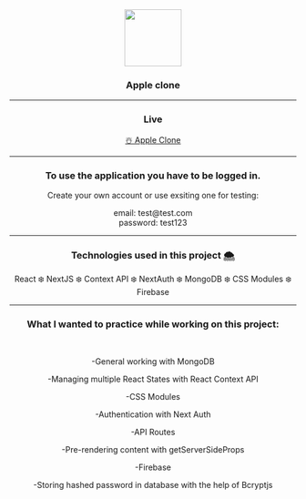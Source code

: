 <div align="center">
<img align="center" src="https://www.freepnglogos.com/uploads/apple-logo-png/apple-logo-png-dallas-shootings-don-add-are-speech-zones-used-4.png" width="100" />
<h3 align="center">Apple clone</h3>

<hr>

<h3>Live</h3>
<a target="_blank" href="https://zokehh-apple-clone.vercel.app/">☃️ Apple Clone</a>
 
<hr>

<h3>To use the application you have to be logged in.</h3>
<p>Create your own account or use exsiting one for testing:</p>
email: test@test.com <br />
password: test123
<hr>

<h3>Technologies used in this project 🌨</h3>
<p>React ❄️ NextJS ❄️ Context API ❄️ NextAuth ❄️ MongoDB ❄️ CSS Modules ❄️ Firebase</p>
<hr>

<h3>What I wanted to practice while working on this project:</h3>
<br>
  <p>-General working with MongoDB</p>
  <p>-Managing multiple React States with React Context API</p>
  <p>-CSS Modules</p>
  <p>-Authentication with Next Auth</p>
  <p>-API Routes</p>
  <p>-Pre-rendering content with getServerSideProps</p>
  <p>-Firebase</p>
  <p>-Storing hashed password in database with the help of Bcryptjs</p>
</div>
